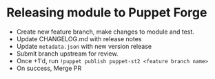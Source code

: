 # Releasing module to Puppet Forge

* Create new feature branch, make changes to module and test.
* Update CHANGELOG.md with release notes
* Update `metadata.json` with new version release
* Submit branch upstream for review.
* Once +1'd, run `!puppet publish puppet-st2 <feature branch name>`
* On success, Merge PR

